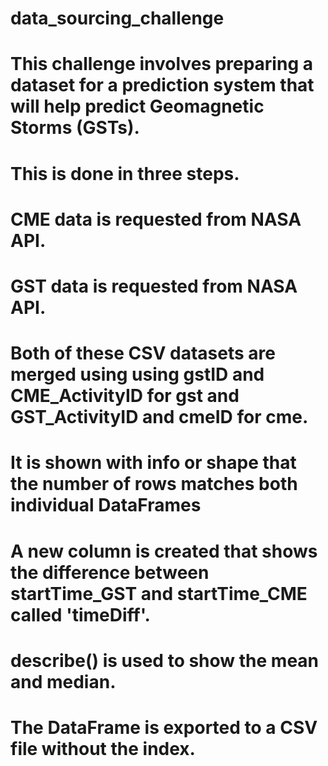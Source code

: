 # data_sourcing_challenge

# This challenge involves preparing a dataset for a prediction system that will help predict Geomagnetic Storms (GSTs).

# This is done in three steps.

# CME data is requested from NASA API.

# GST data is requested from NASA API.

# Both of these CSV datasets are merged using using gstID and CME_ActivityID for gst and GST_ActivityID and cmeID for cme.

# It is shown with info or shape that the number of rows matches both individual DataFrames 

# A new column is created that shows the difference between startTime_GST and startTime_CME called 'timeDiff'.

# describe() is used to show the mean and median.

# The DataFrame is exported to a CSV file without the index.

